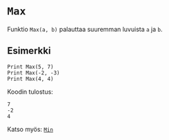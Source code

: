 `Max`
==========

Funktio `Max(a, b)` palauttaa suuremman luvuista `a` ja `b`.

Esimerkki
----------

    Print Max(5, 7)
    Print Max(-2, -3)
    Print Max(4, 4)
    
Koodin tulostus:

    7
    -2
    4
    
Katso myös: [`Min`](manual:min)